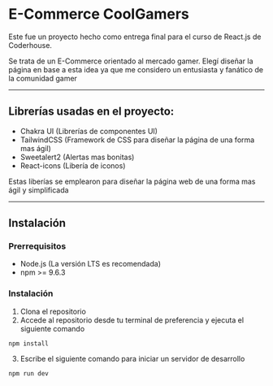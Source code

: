 # E-Commerce CoolGamers

Este fue un proyecto hecho como entrega final para el curso de React.js de Coderhouse.

Se trata de un E-Commerce orientado al mercado gamer. Elegí diseñar la página en base a esta idea ya que me considero un entusiasta y fanático de la comunidad gamer 

***

## Librerías usadas en el proyecto:
- Chakra UI (Librerías de componentes UI)
- TailwindCSS (Framework de CSS para diseñar la página de una forma mas ágil)
- Sweetalert2 (Alertas mas bonitas)
- React-icons (Libería de iconos)

Estas liberías se emplearon para diseñar la página web de una forma mas ágil y simplificada



***

## **Instalación**

### Prerrequisitos
- Node.js (La versión LTS es recomendada)
- npm >= 9.6.3

### Instalación

1. Clona el repositorio 
2. Accede al repositorio desde tu terminal de preferencia y ejecuta el siguiente comando 
```
npm install
``` 
3. Escribe el siguiente comando para iniciar un servidor de desarrollo
```
npm run dev
```


